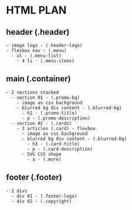 # HTML PLAN

## **header** (.header)
    - image logo - (.header-logo)
    - flexbox nav - (.menu)
      - ul - (.menu-list)
        - 4 li - (.menu-items) 

## **main** (.container)
    - 2 sections stacked
      - section 01 - (.promo-bg)
        - image as css background
        - blurred bg div content - (.blurred-bg) 
          - h2 - (.promo-title)
          - p - (.promo-description)
      - section 02 - (.cards)
        - 3 articles (.card) - flexbox
          - image as css background
          - blurred bg div content - (.blurred-bg) 
            - h3 - (.card-title)
            - p - (.card-description)
          - SVG CSS shape
            - a - (.more)

## **footer** (.footer)
    - 2 divs
      - div 01 - (.footer-logo)
      - div 02 - (.copyright)